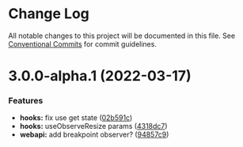 # Change Log

All notable changes to this project will be documented in this file.
See [Conventional Commits](https://conventionalcommits.org) for commit guidelines.

# 3.0.0-alpha.1 (2022-03-17)


### Features

* **hooks:** fix use get state ([02b591c](https://github.com/maxiaochuan/mxcins/commit/02b591c5ff15ae77ea5daf0a4fad799bdfb35304))
* **hooks:** useObserveResize params ([4318dc7](https://github.com/maxiaochuan/mxcins/commit/4318dc7d6d2d7231690f22906d0700e4ccaffe13))
* **webapi:** add breakpoint observer? ([94857c9](https://github.com/maxiaochuan/mxcins/commit/94857c9f2db1350b588d3eca87bacc4c568ad356))
